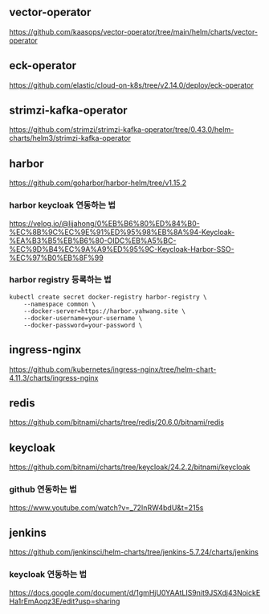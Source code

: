 ## vector-operator

https://github.com/kaasops/vector-operator/tree/main/helm/charts/vector-operator

## eck-operator

https://github.com/elastic/cloud-on-k8s/tree/v2.14.0/deploy/eck-operator

## strimzi-kafka-operator

https://github.com/strimzi/strimzi-kafka-operator/tree/0.43.0/helm-charts/helm3/strimzi-kafka-operator



## harbor

https://github.com/goharbor/harbor-helm/tree/v1.15.2

### harbor keycloak 연동하는 법

https://velog.io/@lijahong/0%EB%B6%80%ED%84%B0-%EC%8B%9C%EC%9E%91%ED%95%98%EB%8A%94-Keycloak-%EA%B3%B5%EB%B6%80-OIDC%EB%A5%BC-%EC%9D%B4%EC%9A%A9%ED%95%9C-Keycloak-Harbor-SSO-%EC%97%B0%EB%8F%99

### harbor registry 등록하는 법

```
kubectl create secret docker-registry harbor-registry \
    --namespace common \
    --docker-server=https://harbor.yahwang.site \
    --docker-username=your-username \
    --docker-password=your-password \
```

## ingress-nginx

https://github.com/kubernetes/ingress-nginx/tree/helm-chart-4.11.3/charts/ingress-nginx

## redis

https://github.com/bitnami/charts/tree/redis/20.6.0/bitnami/redis

## keycloak

https://github.com/bitnami/charts/tree/keycloak/24.2.2/bitnami/keycloak

### github 연동하는 법

https://www.youtube.com/watch?v=_72InRW4bdU&t=215s

## jenkins

https://github.com/jenkinsci/helm-charts/tree/jenkins-5.7.24/charts/jenkins

### keycloak 연동하는 법

https://docs.google.com/document/d/1gmHjU0YAAtLIS9nit9JSXdj43NoickEHa1rEmAoqz3E/edit?usp=sharing